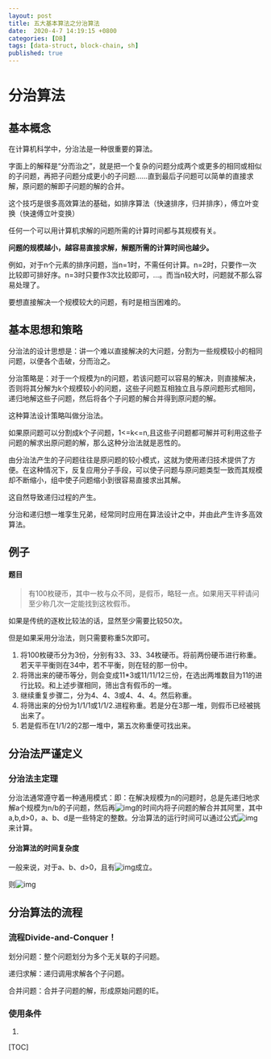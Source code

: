 ```yaml
---
layout: post
title: 五大基本算法之分治算法
date:  2020-4-7 14:19:15 +0800
categories: [DB]
tags: [data-struct, block-chain, sh]
published: true
---
```




# 分治算法

## 基本概念

在计算机科学中，分治法是一种很重要的算法。

字面上的解释是“分而治之”，就是把一个复杂的问题分成两个或更多的相同或相似的子问题，再把子问题分成更小的子问题……直到最后子问题可以简单的直接求解，原问题的解即子问题的解的合并。

这个技巧是很多高效算法的基础，如排序算法（快速排序，归并排序），傅立叶变换（快速傅立叶变换）

任何一个可以用计算机求解的问题所需的计算时间都与其规模有关。

**问题的规模越小，越容易直接求解，解题所需的计算时间也越少。**

例如，对于n个元素的排序问题，当n=1时，不需任何计算。n=2时，只要作一次比较即可排好序。n=3时只要作3次比较即可，…。而当n较大时，问题就不那么容易处理了。

要想直接解决一个规模较大的问题，有时是相当困难的。



## 基本思想和策略

分治法的设计思想是：讲一个难以直接解决的大问题，分割为一些规模较小的相同问题，以便各个击破，分而治之。

分治策略是：对于一个规模为n的问题，若该问题可以容易的解决，则直接解决，否则将其分解为k个规模较小的问题，这些子问题互相独立且与原问题形式相同，递归地解这些子问题，然后将各个子问题的解合并得到原问题的解。

这种算法设计策略叫做分治法。

如果原问题可以分割成k个子问题，1<=k<=n,且这些子问题都可解并可利用这些子问题的解求出原问题的解，那么这种分治法就是恶性的。

由分治法产生的子问题往往是原问题的较小模式，这就为使用递归技术提供了方便。在这种情况下，反复应用分子手段，可以使子问题与原问题类型一致而其规模却不断缩小，组中使子问题缩小到很容易直接求出其解。

这自然导致递归过程的产生。

分治和递归想一堆孪生兄弟，经常同时应用在算法设计之中，并由此产生许多高效算法。



## 例子

#### 题目

> 有100枚硬币，其中一枚与众不同，是假币，略轻一点。如果用天平秤请问至少称几次一定能找到这枚假币。

如果是传统的逐枚比较法的话，显然至少需要比较50次。

但是如果采用分治法，则只需要称重5次即可。

1. 将100枚硬币分为3份，分别有33、33、34枚硬币。将前两份硬币进行称重。若天平平衡则在34中，若不平衡，则在轻的那一份中。
2. 将筛出来的硬币等分，则会变成11*3或11/11/12三份，在选出两堆数目为11的进行比较。和上述步骤相同，筛出含有假币的一堆。
3. 继续重复步骤二，分为4、4、3或4、4、4。然后称重。
4. 将筛出来的分份为1/1/1或1/1/2.进程称重。若是分在3那一堆，则假币已经被挑出来了。
5. 若是假币在1/1/2的2那一堆中，第五次称重便可找出来。





## 分治法严谨定义

### 分治法主定理

分治法通常遵守着一种通用模式：即：在解决规模为n的问题时，总是先递归地求解a个规模为n/b的子问题，然后再![img](https://pic4.zhimg.com/80/v2-c655c0a3dbd1a00bd7c9e06167687b27_720w.jpg)的时间内将子问题的解合并其阿里，其中a,b,d>0，a、b、d是一些特定的整数。分治算法的运行时间可以通过公式![img](https://pic2.zhimg.com/80/v2-e34f28792b8d9ce06f0ed459ef549389_720w.jpg)来计算。



#### 分治算法的时间复杂度

一般来说，对于a、b、d>0，且有![img](https://pic2.zhimg.com/80/v2-e34f28792b8d9ce06f0ed459ef549389_720w.jpg)成立。

则![img](https://pic1.zhimg.com/80/v2-13bb281630bb4c1c21ed5a02dd6a145c_720w.jpg)





## 分治算法的流程

### **流程Divide-and-Conquer！**

划分问题：整个问题划分为多个无关联的子问题。

递归求解：递归调用求解各个子问题。

合并问题：合并子问题的解，形成原始问题的IE。



### 使用条件

1. 

[TOC]

